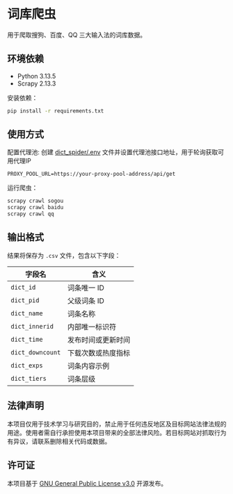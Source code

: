 # 词库爬虫

用于爬取搜狗、百度、QQ 三大输入法的词库数据。

## 环境依赖

- Python 3.13.5
- Scrapy 2.13.3

安装依赖：

```bash
pip install -r requirements.txt
````

## 使用方式

配置代理池:
创建 [dict_spider/.env](dict_spider/.env) 文件并设置代理池接口地址，用于轮询获取可用代理IP

```
PROXY_POOL_URL=https://your-proxy-pool-address/api/get
```

运行爬虫：

```bash
scrapy crawl sogou
scrapy crawl baidu
scrapy crawl qq
```

## 输出格式

结果将保存为 `.csv` 文件，包含以下字段：

| 字段名              | 含义        |
|------------------|-----------|
| `dict_id`        | 词条唯一 ID   |
| `dict_pid`       | 父级词条 ID   |
| `dict_name`      | 词条名称      |
| `dict_innerid`   | 内部唯一标识符   |
| `dict_time`      | 发布时间或更新时间 |
| `dict_downcount` | 下载次数或热度指标 |
| `dict_exps`      | 词条内容示例    |
| `dict_tiers`     | 词条层级      |

## 法律声明

本项目仅用于技术学习与研究目的，禁止用于任何违反地区及目标网站法律法规的用途。使用者需自行承担使用本项目带来的全部法律风险。若目标网站对抓取行为有异议，请联系删除相关代码或数据。

## 许可证

本项目基于 [GNU General Public License v3.0](https://www.gnu.org/licenses/gpl-3.0.html) 开源发布。

